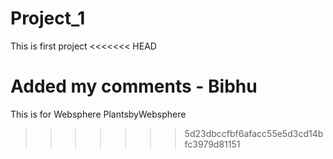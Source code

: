 # Project_1
This is first project 
<<<<<<< HEAD

Added my comments - Bibhu 
=======
This is for Websphere PlantsbyWebsphere
>>>>>>> 5d23dbccfbf6afacc55e5d3cd14bfc3979d81151
